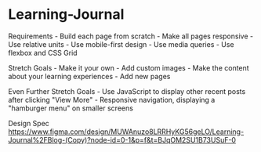 # Learning-Journal
 
Requirements
    - Build each page from scratch
    - Make all pages responsive
        - Use relative units
        - Use mobile-first design
        - Use media queries
        - Use flexbox and CSS Grid

Stretch Goals
    - Make it your own
    - Add custom images
    - Make the content about your learning experiences
    - Add new pages

Even Further Stretch Goals
    - Use JavaScript to display other recent posts after clicking "View More"
    - Responsive navigation, displaying a "hamburger menu" on smaller screens

Design Spec
    https://www.figma.com/design/MUWAnuzo8LRRHyKG56geLO/Learning-Journal%2FBlog-(Copy)?node-id=0-1&p=f&t=BJqOM2SU1B73USuF-0